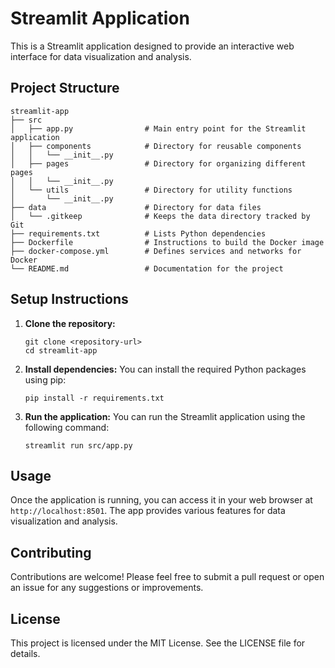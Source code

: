 # Streamlit Application

This is a Streamlit application designed to provide an interactive web interface for data visualization and analysis.

## Project Structure

```
streamlit-app
├── src
│   ├── app.py                # Main entry point for the Streamlit application
│   ├── components            # Directory for reusable components
│   │   └── __init__.py
│   ├── pages                 # Directory for organizing different pages
│   │   └── __init__.py
│   └── utils                 # Directory for utility functions
│       └── __init__.py
├── data                      # Directory for data files
│   └── .gitkeep              # Keeps the data directory tracked by Git
├── requirements.txt          # Lists Python dependencies
├── Dockerfile                # Instructions to build the Docker image
├── docker-compose.yml        # Defines services and networks for Docker
└── README.md                 # Documentation for the project
```

## Setup Instructions

1. **Clone the repository:**
   ```
   git clone <repository-url>
   cd streamlit-app
   ```

2. **Install dependencies:**
   You can install the required Python packages using pip:
   ```
   pip install -r requirements.txt
   ```

3. **Run the application:**
   You can run the Streamlit application using the following command:
   ```
   streamlit run src/app.py
   ```

## Usage

Once the application is running, you can access it in your web browser at `http://localhost:8501`. The app provides various features for data visualization and analysis.

## Contributing

Contributions are welcome! Please feel free to submit a pull request or open an issue for any suggestions or improvements.

## License

This project is licensed under the MIT License. See the LICENSE file for details.